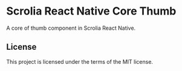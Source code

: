 # Scrolia React Native Core Thumb

A core of thumb component in Scrolia React Native.

## License

This project is licensed under the terms of the MIT license.
